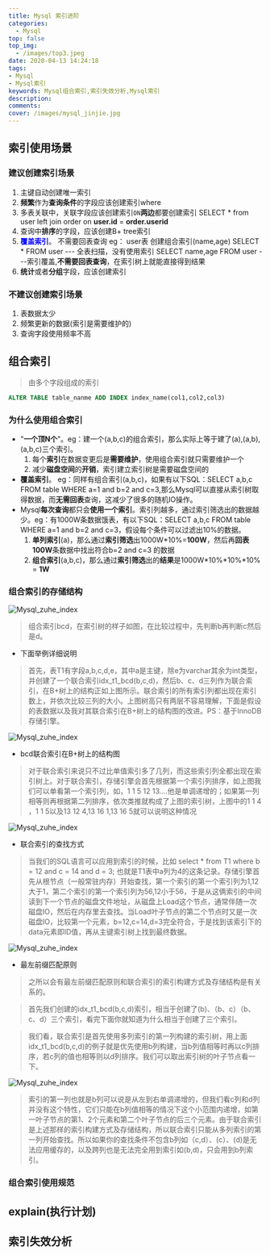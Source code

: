 ```yaml
---
title: Mysql 索引进阶
categories:
  - Mysql
top: false
top_img:
  - /images/top3.jpeg
date: 2020-04-13 14:24:18
tags:
- Mysql
- Mysql索引
keywords: Mysql组合索引,索引失效分析,Mysql索引
description:
comments:
cover: /images/mysql_jinjie.jpg
---
```


## 索引使用场景

### 建议创建索引场景
1. 主键自动创建唯一索引
2. **频繁**作为**查询条件**的字段应该创建索引where
3. 多表关联中，关联字段应该创建索引`ON`**两边**都要创建索引
  SELECT * from user left join order on **user.id** = **order.userid**
4. 查询中**排序**的字段，应该创建B+ tree索引
5. <span style="color:blue">**覆盖索引**</span>。 不需要回表查询
  eg： user表  创建组合索引(name,age)
  SELECT * FROM user    --- 全表扫描，没有使用索引
  SELECT name,age FROM user    ---索引覆盖,**不需要回表查询**，在索引树上就能直接得到结果
6. **统计**或者**分组**字段，应该创建索引

### 不建议创建索引场景
1. 表数据太少
2. 频繁更新的数据(索引是需要维护的)
3. 查询字段使用频率不高

## 组合索引
> 由多个字段组成的索引
```Sql
ALTER TABLE table_nanme ADD INDEX index_name(col1,col2,col3)
```

### 为什么使用组合索引
- "**一个顶N个**"。eg：建一个(a,b,c)的组合索引，那么实际上等于建了(a),(a,b),(a,b,c)三个索引。
    1. 每个**索引**在数据变更后是**需要维护**，使用组合索引就只需要维护一个
    2. 减少**磁盘空间**的**开销**，索引建立索引树是需要磁盘空间的
- **覆盖索引**。 eg：同样有组合索引(a,b,c)，如果有以下SQL：SELECT a,b,c FROM table WHERE a=1 and b=2 and c=3,那么Mysql可以直接从索引树取得数据，而**无需回表**查询，这减少了很多的随机IO操作。
- Mysql**每次查询**都只会**使用一个索引**。索引列越多，通过索引筛选出的数据越少。eg：有1000W条数据饿表，有以下SQL：SELECT a,b,c FROM table WHERE a=1 and b=2 and c=3，假设每个条件可以过滤出10%的数据。
  1. **单列索引**(a)，那么通过**索引筛选**出1000W*10%=**100W**，然后再**回表100W**条数据中找出符合b=2 and c=3 的数据
  2. **组合索引**(a,b,c)，那么通过**索引筛选**出的**结果**是1000W*10%*10%*10% = **1W**

### 组合索引的存储结构
![Mysql_zuhe_index](/images/mysql_zuhe_index.jpg)
> 组合索引bcd，在索引树的样子如图，在比较过程中，先判断b再判断c然后是d。

- 下面举例详细说明
> 首先，表T1有字段a,b,c,d,e，其中a是主键，除e为varchar其余为int类型，并创建了一个联合索引idx_t1_bcd(b,c,d)，然后b、c、d三列作为联合索引，在B+树上的结构正如上图所示。联合索引的所有索引列都出现在索引数上，并依次比较三列的大小。上图树高只有两层不容易理解，下面是假设的表数据以及我对其联合索引在B+树上的结构图的改进。PS：基于InnoDB存储引擎。

![Mysql_zuhe_index](/images/mysql_zuhe_index3.jpg)

- bcd联合索引在B+树上的结构图
> 对于联合索引来说只不过比单值索引多了几列，而这些索引列全都出现在索引树上。对于联合索引，存储引擎会首先根据第一个索引列排序，如上图我们可以单看第一个索引列，如，1 1 5 12 13....他是单调递增的；如果第一列相等则再根据第二列排序，依次类推就构成了上图的索引树，上图中的1 1 4 ，1 1 5以及13 12 4,13 16 1,13 16 5就可以说明这种情况

![Mysql_zuhe_index](/images/mysql_zuhe_index2.png)

- 联合索引的查找方式
> 当我们的SQL语言可以应用到索引的时候，比如 select * from T1 where b = 12 and c = 14 and d = 3; 也就是T1表中a列为4的这条记录。存储引擎首先从根节点（一般常驻内存）开始查找，第一个索引的第一个索引列为1,12大于1，第二个索引的第一个索引列为56,12小于56，于是从这俩索引的中间读到下一个节点的磁盘文件地址，从磁盘上Load这个节点，通常伴随一次磁盘IO，然后在内存里去查找。当Load叶子节点的第二个节点时又是一次磁盘IO，比较第一个元素，b=12,c=14,d=3完全符合，于是找到该索引下的data元素即ID值，再从主键索引树上找到最终数据。

![Mysql_zuhe_index](/images/mysql_zuhe_index4.png)

- 最左前缀匹配原则
> 之所以会有最左前缀匹配原则和联合索引的索引构建方式及存储结构是有关系的。

> 首先我们创建的idx_t1_bcd(b,c,d)索引，相当于创建了(b)、（b、c）（b、c、d）三个索引，看完下面你就知道为什么相当于创建了三个索引。

> 我们看，联合索引是首先使用多列索引的第一列构建的索引树，用上面idx_t1_bcd(b,c,d)的例子就是优先使用b列构建，当b列值相等时再以c列排序，若c列的值也相等则以d列排序。我们可以取出索引树的叶子节点看一下。

![Mysql_zuhe_index](/images/mysql_zuhe_index5.png)

>索引的第一列也就是b列可以说是从左到右单调递增的，但我们看c列和d列并没有这个特性，它们只能在b列值相等的情况下这个小范围内递增，如第一叶子节点的第1、2个元素和第二个叶子节点的后三个元素。 ​ 由于联合索引是上述那样的索引构建方式及存储结构，所以联合索引只能从多列索引的第一列开始查找。所以如果你的查找条件不包含b列如（c,d）、(c）、(d)是无法应用缓存的，以及跨列也是无法完全用到索引如(b,d)，只会用到b列索引。

### 组合索引使用规范

## explain(执行计划)

## 索引失效分析